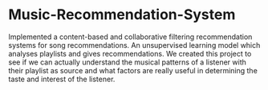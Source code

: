 # Music-Recommendation-System
Implemented a content-based and collaborative filtering recommendation systems for song recommendations.
An unsupervised learning model which analyses playlists and gives recommendations.
We created this project to see if we can actually understand the musical patterns of a listener with their playlist as source and what factors are really useful in determining the taste and interest of the listener.
